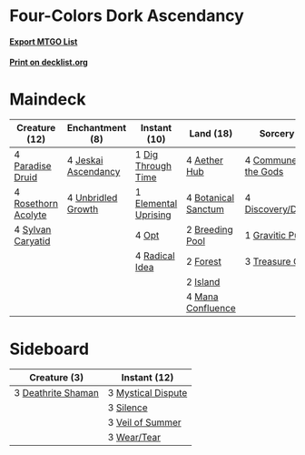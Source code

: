 # Four-Colors Dork Ascendancy

#### [Export MTGO List](../collection/Four-Colors%20Dork%20Ascendancy/Four-Colors%20Dork%20Ascendancy.txt)
#### [Print on decklist.org](http://decklist.org/?deckmain=4%09Aether%20Hub%0A4%09Botanical%20Sanctum%0A2%09Breeding%20Pool%0A4%09Commune%20with%20the%20Gods%0A1%09Dig%20Through%20Time%0A4%09Discovery/Dispersal%0A1%09Elemental%20Uprising%0A2%09Forest%0A1%09Gravitic%20Punch%0A2%09Island%0A4%09Jeskai%20Ascendancy%0A4%09Mana%20Confluence%0A4%09Opt%0A4%09Paradise%20Druid%0A4%09Radical%20Idea%0A4%09Rosethorn%20Acolyte%0A4%09Sylvan%20Caryatid%0A3%09Treasure%20Cruise%0A4%09Unbridled%20Growth&deckside=3%09Deathrite%20Shaman%0A3%09Mystical%20Dispute%0A3%09Silence%0A3%09Veil%20of%20Summer%0A3%09Wear/Tear)
# Maindeck

|                                        Creature (12)                                         |                                       Enchantment (8)                                        |                                         Instant (10)                                          |                                          Land (18)                                           |                                           Sorcery (12)                                           |
|----------------------------------------------------------------------------------------------|----------------------------------------------------------------------------------------------|-----------------------------------------------------------------------------------------------|----------------------------------------------------------------------------------------------|--------------------------------------------------------------------------------------------------|
|4 [Paradise Druid](http://gatherer.wizards.com/Pages/Card/Details.aspx?multiverseid=461098)   |4 [Jeskai Ascendancy](http://gatherer.wizards.com/Pages/Card/Details.aspx?multiverseid=386571)|1 [Dig Through Time](http://gatherer.wizards.com/Pages/Card/Details.aspx?multiverseid=386518)  |4 [Aether Hub](http://gatherer.wizards.com/Pages/Card/Details.aspx?multiverseid=417815)       |4 [Commune with the Gods](http://gatherer.wizards.com/Pages/Card/Details.aspx?multiverseid=413704)|
|4 [Rosethorn Acolyte](http://gatherer.wizards.com/Pages/Card/Details.aspx?multiverseid=473136)|4 [Unbridled Growth](http://gatherer.wizards.com/Pages/Card/Details.aspx?multiverseid=423793) |1 [Elemental Uprising](http://gatherer.wizards.com/Pages/Card/Details.aspx?multiverseid=407640)|4 [Botanical Sanctum](http://gatherer.wizards.com/Pages/Card/Details.aspx?multiverseid=417817)|4 [Discovery/Dispersal](http://gatherer.wizards.com/Pages/Card/Details.aspx?multiverseid=452973)  |
|4 [Sylvan Caryatid](http://gatherer.wizards.com/Pages/Card/Details.aspx?multiverseid=373624)  |                                                                                              |4 [Opt](http://gatherer.wizards.com/Pages/Card/Details.aspx?multiverseid=442948)               |2 [Breeding Pool](http://gatherer.wizards.com/Pages/Card/Details.aspx?multiverseid=97088)     |1 [Gravitic Punch](http://gatherer.wizards.com/Pages/Card/Details.aspx?multiverseid=452855)       |
|                                                                                              |                                                                                              |4 [Radical Idea](http://gatherer.wizards.com/Pages/Card/Details.aspx?multiverseid=452802)      |2 [Forest](http://gatherer.wizards.com/Pages/Card/Details.aspx?multiverseid=439860)           |3 [Treasure Cruise](http://gatherer.wizards.com/Pages/Card/Details.aspx?multiverseid=420718)      |
|                                                                                              |                                                                                              |                                                                                               |2 [Island](http://gatherer.wizards.com/Pages/Card/Details.aspx?multiverseid=439857)           |                                                                                                  |
|                                                                                              |                                                                                              |                                                                                               |4 [Mana Confluence](http://gatherer.wizards.com/Pages/Card/Details.aspx?multiverseid=409573)  |                                                                                                  |


# Sideboard

|                                        Creature (3)                                         |                                        Instant (12)                                         |
|---------------------------------------------------------------------------------------------|---------------------------------------------------------------------------------------------|
|3 [Deathrite Shaman](http://gatherer.wizards.com/Pages/Card/Details.aspx?multiverseid=413757)|3 [Mystical Dispute](http://gatherer.wizards.com/Pages/Card/Details.aspx?multiverseid=473020)|
|                                                                                             |3 [Silence](http://gatherer.wizards.com/Pages/Card/Details.aspx?multiverseid=191083)         |
|                                                                                             |3 [Veil of Summer](http://gatherer.wizards.com/Pages/Card/Details.aspx?multiverseid=466952)  |
|                                                                                             |3 [Wear/Tear](http://gatherer.wizards.com/Pages/Card/Details.aspx?multiverseid=368950)       |


